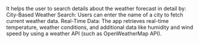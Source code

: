 It helps the user to search details about the weather forecast in detail by:
City-Based Weather Search: Users can enter the name of a city to fetch current weather data.
Real-Time Data: The app retrieves real-time temperature, weather conditions, and additional data like humidity and wind speed by using a weather API (such as OpenWeatherMap API).
